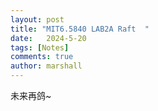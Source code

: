 ```yaml
---
layout: post
title: "MIT6.5840 LAB2A Raft  "
date:   2024-5-20
tags: [Notes]
comments: true
author: marshall
---
```


未来再鸽~